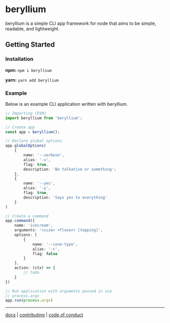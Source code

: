 # beryllium
beryllium is a simple CLI app framework for node that aims to be simple, readable, and lightweight.

## Getting Started

### Installation
**npm:** `npm i beryllium`

**yarn:** `yarn add beryllium`

### Example
<!-- TODO -->
Below is an example CLI application written with beryllium. 
```typescript
// Importing (ESM)
import beryllium from 'beryllium';

// Create app
const app = beryllium();

// Declare global options
app.globalOptions(
    {
        name: '--verbose',
        alias: '-v',
        flag: true,
        description: 'Be talkative or something';
    },
    {
        name: '--yes',
        alias: '-y',
        flag: true,
        description: 'Says yes to everything'
    }
)

// Create a command
app.command({
    name: 'icecream',
    arguments: '<size> <flavor> [topping]',
    options: [
        {
            name: '--cone-type',
            alias: '-c',
            flag: false
        }
    ],
    action: (ctx) => {
        // todo
    }
})

// Run application with arguments passed in via
// process.argv
app.run(process.argv)
```

---
[docs](docs/docs.md) | [contributing](docs/contributing.md) | [code of conduct](docs/code_of_conduct.md)
